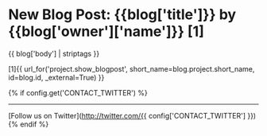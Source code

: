 # New Blog Post: {{blog['title']}} by {{blog['owner']['name']}} [1]
{{ blog['body'] | striptags }}

[1]{{ url_for('project.show_blogpost', short_name=blog.project.short_name, id=blog.id, _external=True) }}

{% if config.get('CONTACT_TWITTER') %}
***

[Follow us on Twitter](http://twitter.com/{{ config['CONTACT_TWITTER'] }})
{% endif %}